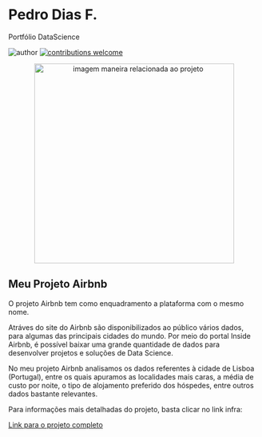 # Pedro Dias F.
Portfólio DataScience

![author](https://img.shields.io/badge/author-pedrodiasf-red.svg) [![contributions welcome](https://img.shields.io/badge/contributions-welcome-brightgreen.svg?style=flat)](https://github.com/Pdias81/DTScience/issues)

<p align="center">
  <img src="https://images.unsplash.com/photo-1518932945647-7a1c969f8be2?ixlib=rb-4.0.3&ixid=MnwxMjA3fDB8MHxjb2xsZWN0aW9uLXBhZ2V8MTN8ODM1ODU4N3x8ZW58MHx8fHw%3D&auto=format&fit=crop&w=500&q=60" alt="imagem maneira relacionada ao projeto"height=400px >
</p>

## Meu Projeto Airbnb

O projeto Airbnb tem como enquadramento a plataforma com o mesmo nome.

Atráves do site do Airbnb são disponibilizados ao público vários dados, para algumas das principais cidades do mundo. Por meio do portal Inside Airbnb, é possível baixar uma grande quantidade de dados para desenvolver projetos e soluções de Data Science.

No meu projeto Airbnb analisamos os dados referentes à cidade de Lisboa (Portugal), entre os quais apuramos as localidades mais caras, a média de custo por noite, o tipo de alojamento preferido dos hóspedes, entre outros dados bastante relevantes.

Para informações mais detalhadas do projeto, basta clicar no link infra:

[Link para o projeto completo](https://medium.com/@rafaelnduarte)






